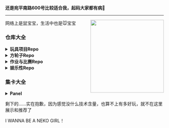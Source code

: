 <strong>还是宛平南路600号比较适合我，起码大家都有病🙏</strong>

<hr>

<!--

### TODO

已经开学了，这是寒假没完成的任务：

1. Toybrick.md
2. UniGal
3. OSMChina的keqing和yanfei和zhongli
4. 导师安排的论文任务（在Gitee私有仓库，诸位看不到）
5. 协助BUCTthesis

如果还有时间，就考虑一下游戏制作，可恶的高数，以及**鼠宝宝的个人数字形象**（要用）了哦


想学Haskell，想学Rust

https://github.com/bitemyapp/learnhaskell/blob/master/guide-zh_CN.md
http://learnyouahaskell.com/chapters
https://wiki.haskell.org/H-99:_Ninety-Nine_Haskell_Problems
https://stackoverflow.com/questions/1012573/getting-started-with-haskell
http://cnhaskell.com/


<small>目标加一个，看懂这个仓库，方便以后找工作：[EnterpriseQualityCoding/FizzBuzzEnterpriseEdition](https://github.com/EnterpriseQualityCoding/FizzBuzzEnterpriseEdition)</small>

再加一个，学会blender，玩玩华为的Char看看有什么好玩的。提高一下de/zh-yue/ko/ja/ru的技能点。

-->

<img align="right" src="https://laoshubaby.oss-cn-shanghai.aliyuncs.com/laoshubaby.jpg" width="233" height="233">

网络上是鼠宝宝，生活中也是🐭宝宝

### 仓库大全

<!-- 玩具项目Repo -->

<details>
  
<summary><strong>玩具项目Repo</strong></summary>

+ [参与贡献][Unigal-Script](https://github.com/Uni-Gal/UniGal-Script)
  [![](https://img.shields.io/github/stars/Uni-Gal/UniGal-Script.svg?style=flat-square&logo=github&logoWidth=20&label=Stars&labelColor=ce1126&color=fcd116&message=LAOSHUBABYMOE)](https://github.com/Uni-Gal/UniGal-Script/stargazers)
  [![](https://img.shields.io/github/forks/Uni-Gal/UniGal-Script.svg?style=flat-square&logo=github&logoWidth=20&label=Forks&labelColor=ce1126&color=fcd116&message=LAOSHUBABYMOE)](https://github.com/Uni-Gal/UniGal-Script/network/members)
    
+ [独立开发][VisualMoe 视频隐藏帧检测](https://github.com/BUCTSNC/VisualMoe)
  [![](https://img.shields.io/github/stars/BUCTSNC/VisualMoe.svg?style=flat-square&logo=github&logoWidth=20&label=Stars&labelColor=ce1126&color=fcd116&message=LAOSHUBABYMOE)](https://github.com/BUCTSNC/VisualMoe/stargazers)

+ [主导开发][Schedule_Intersector 学生组织课表求交器](https://github.com/BUCTSNC/Schudule_Intersector)
  [![](https://img.shields.io/github/stars/BUCTSNC/Schudule_Intersector.svg?style=flat-square&logo=github&logoWidth=20&label=Stars&labelColor=ce1126&color=fcd116&message=LAOSHUBABYMOE)](https://github.com/BUCTSNC/Schudule_Intersector/stargazers)

+ [独立开发][OpenPlaids 生成这世界上所有的格纹](https://github.com/OpenPlaids/OpenPlaids)
  [![](https://img.shields.io/github/stars/OpenPlaids/OpenPlaids.svg?style=flat-square&logo=github&logoWidth=20&label=Stars&labelColor=ce1126&color=fcd116&message=LAOSHUBABYMOE)](https://github.com/OpenPlaids/OpenPlaids/stargazers)

+ [社区索引][CUTI 中国高校TeX论文模板索引](https://github.com/LaoshuBaby/china-university-thesis-index)
  [![](https://img.shields.io/github/stars/LaoshuBaby/china-university-thesis-index.svg?style=flat-square&logo=github&logoWidth=20&label=Stars&labelColor=ce1126&color=fcd116&message=LAOSHUBABYMOE)](https://github.com/LaoshuBaby/china-university-thesis-index/stargazers)

<!--
+ [【已弃坑】UncertaintyFrame 不确定度计算框架](https://github.com/LaoshuBaby/UncertaintyFrame)
  [![](https://img.shields.io/github/stars/LaoshuBaby/UncertaintyFrame.svg?style=flat-square&logo=github&logoWidth=20&label=Stars&labelColor=ce1126&color=fcd116&message=LAOSHUBABYMOE)](https://github.com/LaoshuBaby/UncertaintyFrame/stargazers)
-->

<!--
+ [【半弃坑】DiskRedeemer 磁盘超度器](https://github.com/LaoshuBaby/DiskRedeemer)
  [![](https://img.shields.io/github/stars/LaoshuBaby/DiskRedeemer.svg?style=flat-square&logo=github&logoWidth=20&label=Stars&labelColor=ce1126&color=fcd116&message=LAOSHUBABYMOE)](https://github.com/LaoshuBaby/DiskRedeemer/stargazers)
-->

<!--
+ [【半弃坑】GPS_Tools GPS归一最近点](https://github.com/LaoshuBaby/GPS_Tools_demo)
  [![](https://img.shields.io/github/stars/LaoshuBaby/GPS_Tools_demo.svg?style=flat-square&logo=github&logoWidth=20&label=Stars&labelColor=ce1126&color=fcd116&message=LAOSHUBABYMOE)](https://github.com/LaoshuBaby/GPS_Tools_demo/stargazers)
-->

</details>
    
<!-- 方轮子Repo -->

<details>
  
<summary><strong>方轮子Repo</strong></summary>

+ [UniComplierControlHeader C语言条件编译头文件库](https://github.com/LaoshuBaby/UniComplierControlHeader)
  [![](https://img.shields.io/github/stars/LaoshuBaby/UniComplierControlHeader.svg?style=flat-square&logo=github&logoWidth=20&label=Stars&labelColor=ce1126&color=fcd116&message=LAOSHUBABYMOE)](https://github.com/LaoshuBaby/UniComplierControlHeader/stargazers)

+ [FuckCoder C语言误操作修正库](https://github.com/LaoshuBaby/FuckCoder)
  <!--
[![](https://img.shields.io/github/stars/LaoshuBaby/FuckCoder.svg?style=flat-square&logo=github&logoWidth=20&label=Stars&labelColor=ce1126&color=fcd116&message=LAOSHUBABYMOE)](https://github.com/LaoshuBaby/FuckCoder/stargazers)
-->
    
+ [【已弃坑】Metro-Frame](https://github.com/LaoshuBaby/Metro-Frame)
<!--
  [![](https://img.shields.io/github/stars/LaoshuBaby/Metro-Frame.svg?style=flat-square&logo=github&logoWidth=20&label=Stars&labelColor=ce1126&color=fcd116&message=LAOSHUBABYMOE)](https://github.com/LaoshuBaby/Metro-Frame/stargazers)
-->

</details>

<!-- 作业与比赛Repo -->

<details>
  
<summary><strong>作业与比赛Repo</strong></summary>

+ [【已归档】TouHouGenSen](https://github.com/LaoshuBaby/TouHouGenSen) [![](https://img.shields.io/github/stars/LaoshuBaby/TouHouGenSen.svg?style=flat-square&logo=github&logoWidth=20&label=Stars&labelColor=ce1126&color=fcd116&message=LAOSHUBABYMOE)](https://github.com/LaoshuBaby/TouHouGenSen/stargazers)
    
+ [【催更请Push】DB课设——毕设管理系统 ](https://github.com/LaoshuBaby/GraduationProjectManagerSystem) <!--[![](https://img.shields.io/github/stars/LaoshuBaby/GraduationProjectManagerSystem.svg?style=flat-square&logo=github&logoWidth=20&label=Stars&labelColor=ce1126&color=fcd116&message=LAOSHUBABYMOE)](https://github.com/LaoshuBaby/GraduationProjectManagerSystem/stargazers)-->

</details>

<!-- 娱乐性Repo -->

<details>
  
<summary><strong>娱乐性Repo</strong></summary> 

+ [【催更请Push】VampireValue(VV)](https://github.com/LaoshuBaby/VampireValue)
  [![](https://img.shields.io/github/stars/LaoshuBaby/VampireValue.svg?style=flat-square&logo=github&logoWidth=20&label=Stars&labelColor=ce1126&color=fcd116&message=LAOSHUBABYMOE)](https://github.com/LaoshuBaby/VampireValue/stargazers)
    
+ [【已归档】是否存在一个仅由0和2构成的中国居民身份证号](https://github.com/LaoshuBaby/ID-consist-of-0-and-2)
<!--
  [![](https://img.shields.io/github/stars/LaoshuBaby/ID-consist-of-0-and-2.svg?style=flat-square&logo=github&logoWidth=20&label=Stars&labelColor=ce1126&color=fcd116&message=LAOSHUBABYMOE)](https://github.com/LaoshuBaby/ID-consist-of-0-and-2/stargazers)
-->
  
</details>

### 集卡大全

<details>

<summary><strong>Panel</strong></summary>
<b>
<image src='https://github-readme-stats.vercel.app/api?username=LaoshuBaby&theme=tokyonight&show_icons=true&count_private=true' height=141></image>
</b>
<b>
<image src='https://github-readme-stats.vercel.app/api/top-langs/?username=LaoshuBaby&theme=tokyonight&layout=compact&count_private=true' height=141></image>
</b>
<b>
<image src='https://github-readme-stats.vercel.app/api/wakatime?username=LaoshuBaby&theme=tokyonight&layout=compact&count_private=true' height=141></image>
</b>

<!-- <image src='https://github-profile-trophy.vercel.app/?username=LaoshuBaby&theme=nord'></image> -->

</details>

<!--

### 参与的项目

<div>
  <img src="https://avatars.githubusercontent.com/u/3856374?s=200&v=4" height=50 ></img>
  <br>
  [@osmlab/NSI](https://github.com/osmlab/name-suggestion-index)
</div>
<div>
  <img src="https://avatars.githubusercontent.com/u/90183505?s=200&v=4" height=50 ></img>
  <br>
  @OSMChina 
</div>
<div>
  <img src="https://avatars.githubusercontent.com/u/69070757?s=200&v=4" height=50 ></img>
  <br>
  @Uni-Gal 
</div>

-->

剩下的……实在抱歉，因为感觉没什么技术含量，也算不上有多好玩，就不在这里展示和推荐了

I WANNA BE A NEKO GIRL！
